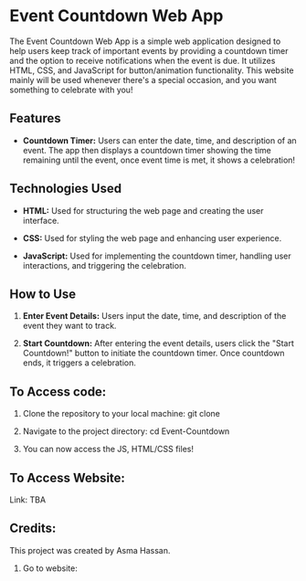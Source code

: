 # Event Countdown Web App

The Event Countdown Web App is a simple web application designed to help users keep track of important events by providing a countdown timer and the option to receive notifications when the event is due. It utilizes HTML, CSS, and JavaScript for button/animation functionality. This website mainly will be used whenever there's a special occasion, and you want something to celebrate with you!

## Features

- **Countdown Timer:** Users can enter the date, time, and description of an event. The app then displays a countdown timer showing the time remaining until the event, once event time is met, it shows a celebration!
  

## Technologies Used

- **HTML:** Used for structuring the web page and creating the user interface.
  
- **CSS:** Used for styling the web page and enhancing user experience.
  
- **JavaScript:** Used for implementing the countdown timer, handling user interactions, and triggering the celebration.
  

## How to Use

1. **Enter Event Details:** Users input the date, time, and description of the event they want to track.
  
2. **Start Countdown:** After entering the event details, users click the "Start Countdown!" button to initiate the countdown timer. Once countdown ends, it triggers a celebration.
  

## To Access code:
1. Clone the repository to your local machine: git clone <repository-url>

2. Navigate to the project directory: cd Event-Countdown

3. You can now access the JS, HTML/CSS files!

## To Access Website:
Link: TBA

## Credits:
This project was created by Asma Hassan.









1. Go to website: 

